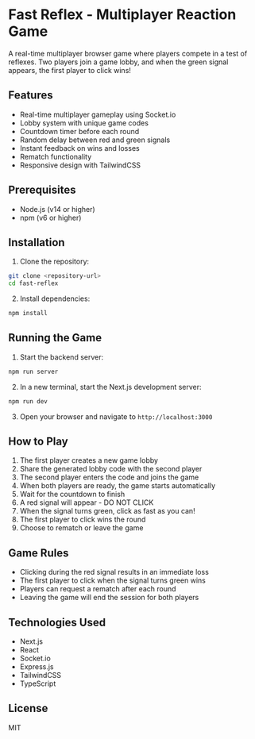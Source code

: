 # Fast Reflex - Multiplayer Reaction Game

A real-time multiplayer browser game where players compete in a test of reflexes. Two players join a game lobby, and when the green signal appears, the first player to click wins!

## Features

- Real-time multiplayer gameplay using Socket.io
- Lobby system with unique game codes
- Countdown timer before each round
- Random delay between red and green signals
- Instant feedback on wins and losses
- Rematch functionality
- Responsive design with TailwindCSS

## Prerequisites

- Node.js (v14 or higher)
- npm (v6 or higher)

## Installation

1. Clone the repository:
```bash
git clone <repository-url>
cd fast-reflex
```

2. Install dependencies:
```bash
npm install
```

## Running the Game

1. Start the backend server:
```bash
npm run server
```

2. In a new terminal, start the Next.js development server:
```bash
npm run dev
```

3. Open your browser and navigate to `http://localhost:3000`

## How to Play

1. The first player creates a new game lobby
2. Share the generated lobby code with the second player
3. The second player enters the code and joins the game
4. When both players are ready, the game starts automatically
5. Wait for the countdown to finish
6. A red signal will appear - DO NOT CLICK
7. When the signal turns green, click as fast as you can!
8. The first player to click wins the round
9. Choose to rematch or leave the game

## Game Rules

- Clicking during the red signal results in an immediate loss
- The first player to click when the signal turns green wins
- Players can request a rematch after each round
- Leaving the game will end the session for both players

## Technologies Used

- Next.js
- React
- Socket.io
- Express.js
- TailwindCSS
- TypeScript

## License

MIT 